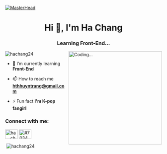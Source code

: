 [![MasterHead](https://i.pinimg.com/originals/06/1f/d4/061fd4c2a6e62334acc3c56d0eb30e6d.jpg)](https://www.facebook.com/byunbaeknaa)
<h1 align="center">Hi 👋, I'm Ha Chang</h1>
<h3 align="center">Learning Front-End...</h3>
<img align="right" alt="Coding..." width="300" src="https://i.pinimg.com/564x/7d/ff/7d/7dff7dcf005860424133ec845df476c9.jpg">


<p align="left"> <img src="https://komarev.com/ghpvc/?username=hachang24&label=Profile%20views&color=0e75b6&style=flat" alt="hachang24" /> </p>

- 🌱 I’m currently learning **Front-End**

- 📫 How to reach me **hthhuyntrang@gmail.com**

- ⚡ Fun fact **I'm K-pop fangirl**

<h3 align="left">Connect with me:</h3>
<p align="left">
<a href="https://instagram.com/ha._.chang" target="blank"><img align="center" src="https://raw.githubusercontent.com/rahuldkjain/github-profile-readme-generator/master/src/images/icons/Social/instagram.svg" alt="ha._.chang" height="30" width="40" /></a>
<a href="https://discord.gg/#7034" target="blank"><img align="center" src="https://raw.githubusercontent.com/rahuldkjain/github-profile-readme-generator/master/src/images/icons/Social/discord.svg" alt="#7034" height="30" width="40" /></a>
</p>

<p>&nbsp;<img align="center" src="https://github-readme-stats.vercel.app/api?username=hachang24&show_icons=true&locale=en" alt="hachang24" /></p>
